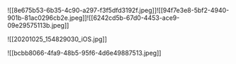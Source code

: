 ![[8e675b53-6b35-4c90-a297-f3f5dfd3192f.jpeg]]![[94f7e3e8-5bf2-4940-901b-81ac0296cb2e.jpeg]]![[6242cd5b-67d0-4453-ace9-09e29575113b.jpeg]]

![[20201025_154829030_iOS.jpg]]

![[bcbb8066-4fa9-48b5-95f6-4d6e49887513.jpeg]]

